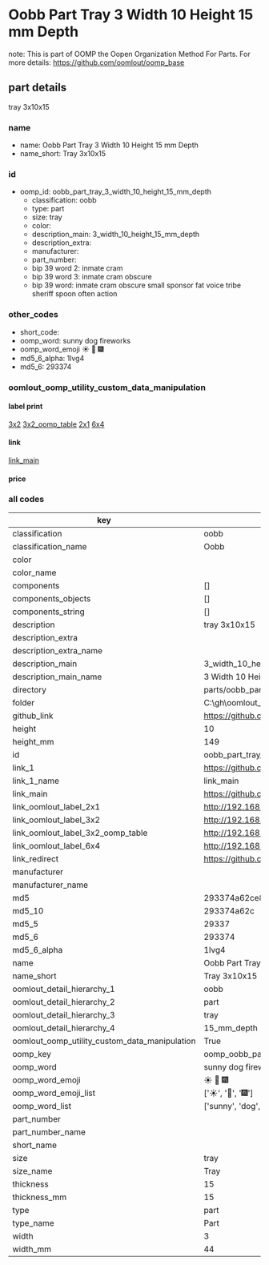 # Oobb Part Tray 3 Width 10 Height 15 mm Depth  

note: This is part of OOMP the Oopen Organization Method For Parts. For more details: https://github.com/oomlout/oomp_base

##  part details
  



tray 3x10x15



### name
* name: Oobb Part Tray 3 Width 10 Height 15 mm Depth
* name_short: Tray 3x10x15 
### id
* oomp_id: oobb_part_tray_3_width_10_height_15_mm_depth
  * classification: oobb
  * type: part
  * size: tray
  * color: 
  * description_main: 3_width_10_height_15_mm_depth
  * description_extra: 
  * manufacturer: 
  * part_number: 
  * bip 39 word 2: inmate cram
  * bip 39 word 3: inmate cram obscure
  * bip 39 word: inmate cram obscure small sponsor fat voice tribe sheriff spoon often action

### other_codes
* short_code: 
* oomp_word: sunny dog fireworks
* oomp_word_emoji :sunny: :dog: :fireworks:
* md5_6_alpha: 1lvg4
* md5_6: 293374






### oomlout_oomp_utility_custom_data_manipulation
#### label print
[3x2](http://192.168.1.245:1112/?label=oomp%201lvg4)
[3x2_oomp_table](http://192.168.1.108:1112/?label=oomp%201lvg4)
[2x1](http://192.168.1.242:1112/?label=oomp%201lvg4)
[6x4](http://192.168.1.55:1112/?label=oomp%201lvg4)    

#### link

[link_main](https://github.com/oomlout/oomlout_oobb_version_4_generated_parts/tree/main/navigation_oomp/oobb/part/tray/3_width_10_height_15_mm_depth/part)                              

#### price







### all codes 
| key | value |  
| --- | --- |  
| classification | oobb |  
| classification_name | Oobb |  
| color |  |  
| color_name |  |  
| components | [] |  
| components_objects | [] |  
| components_string | [] |  
| description | tray 3x10x15 |  
| description_extra |  |  
| description_extra_name |  |  
| description_main | 3_width_10_height_15_mm_depth |  
| description_main_name | 3 Width 10 Height 15 mm Depth |  
| directory | parts/oobb_part_tray_3_width_10_height_15_mm_depth |  
| folder | C:\gh\oomlout_oobb_version_4_generated_parts\parts\oobb_part_tray_3_width_10_height_15_mm_depth |  
| github_link | https://github.com/oomlout/oomlout_oomp_part_src/tree/main/parts/oobb_part_tray_3_width_10_height_15_mm_depth |  
| height | 10 |  
| height_mm | 149 |  
| id | oobb_part_tray_3_width_10_height_15_mm_depth |  
| link_1 | https://github.com/oomlout/oomlout_oobb_version_4_generated_parts/tree/main/navigation_oomp/oobb/part/tray/3_width_10_height_15_mm_depth/part |  
| link_1_name | link_main |  
| link_main | https://github.com/oomlout/oomlout_oobb_version_4_generated_parts/tree/main/navigation_oomp/oobb/part/tray/3_width_10_height_15_mm_depth/part |  
| link_oomlout_label_2x1 | http://192.168.1.242:1112/?label=oomp%201lvg4 |  
| link_oomlout_label_3x2 | http://192.168.1.245:1112/?label=oomp%201lvg4 |  
| link_oomlout_label_3x2_oomp_table | http://192.168.1.108:1112/?label=oomp%201lvg4 |  
| link_oomlout_label_6x4 | http://192.168.1.55:1112/?label=oomp%201lvg4 |  
| link_redirect | https://github.com/oomlout/oomlout_oobb_version_4_generated_parts/tree/main/parts/oobb_tray_03_10_15 |  
| manufacturer |  |  
| manufacturer_name |  |  
| md5 | 293374a62ce85ead4de93cc7308c8ba2 |  
| md5_10 | 293374a62c |  
| md5_5 | 29337 |  
| md5_6 | 293374 |  
| md5_6_alpha | 1lvg4 |  
| name | Oobb Part Tray 3 Width 10 Height 15 mm Depth |  
| name_short | Tray 3x10x15  |  
| oomlout_detail_hierarchy_1 | oobb |  
| oomlout_detail_hierarchy_2 | part |  
| oomlout_detail_hierarchy_3 | tray |  
| oomlout_detail_hierarchy_4 | 15_mm_depth |  
| oomlout_oomp_utility_custom_data_manipulation | True |  
| oomp_key | oomp_oobb_part_tray_3_width_10_height_15_mm_depth |  
| oomp_word | sunny dog fireworks |  
| oomp_word_emoji | :sunny: :dog: :fireworks: |  
| oomp_word_emoji_list | [':sunny:', ':dog:', ':fireworks:'] |  
| oomp_word_list | ['sunny', 'dog', 'fireworks'] |  
| part_number |  |  
| part_number_name |  |  
| short_name |  |  
| size | tray |  
| size_name | Tray |  
| thickness | 15 |  
| thickness_mm | 15 |  
| type | part |  
| type_name | Part |  
| width | 3 |  
| width_mm | 44 |  
